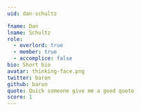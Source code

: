 ```yaml
---
uid: dan-schultz

fname: Dan
lname: Schultz
role:
  - overlord: true
  - member: true
  - accomplice: false
bio: Short bio
avatar: thinking-face.png
twitter: baron
github: baron
quote: Quick someone give me a good quote
score: 1
---
```

